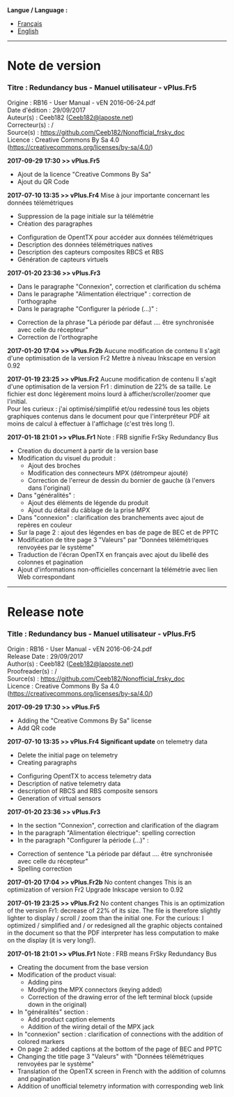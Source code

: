 **Langue / Language :**
- [Français](#FR)
- [English](#EN)

--------------------------------------------------------------------------------------

<a name="FR"></a>
# Note de version

### Titre : Redundancy bus - Manuel utilisateur - vPlus.Fr5  
Origine : RB16 - User Manual - vEN 2016-06-24.pdf  
Date d'édition : 29/09/2017  
Auteur(s) : Ceeb182 (Ceeb182@laposte.net)  
Correcteur(s) : /  
Source(s) : https://github.com/Ceeb182/Nonofficial_frsky_doc  
Licence : Creative Commons By Sa 4.0 (https://creativecommons.org/licenses/by-sa/4.0/)  

**2017-09-29 17:30 >> vPlus.Fr5**
- Ajout de la licence "Creative Commons By Sa"
- Ajout du QR Code

**2017-07-10 13:35 >> vPlus.Fr4**
Mise à jour importante concernant les données télémétriques
- Suppression de la page initiale sur la télémétrie
- Création des paragraphes  
 * Configuration de OpentTX pour accéder aux données télémétriques
 * Description des données télémétriques natives
 * Description des capteurs composites RBCS et RBS
 * Génération de capteurs virtuels

**2017-01-20 23:36 >> vPlus.Fr3**
- Dans le paragraphe "Connexion", correction et clarification du schéma
- Dans le paragraphe "Alimentation électrique" : correction de l'orthographe
- Dans le paragraphe "Configurer la période (...)" :
 * Correction de la phrase "La période par défaut .... être synchronisée avec celle du récepteur"
 * Correction de l'orthographe  

**2017-01-20 17:04 >> vPlus.Fr2b**
Aucune modification de contenu
Il s'agit d'une optimisation de la version Fr2
Mettre à niveau Inkscape en version 0.92

**2017-01-19 23:25 >> vPlus.Fr2**
Aucune modification de contenu
Il s'agit d'une optimisation de la version Fr1 : diminution de 22% de sa taille.
Le fichier est donc légèrement moins lourd à afficher/scroller/zoomer que l'initial.  
Pour les curieux : j'ai optimisé/simplifié et/ou redessiné tous les objets graphiques contenus dans le document pour que l'interpréteur PDF ait moins de calcul à effectuer à l'affichage (c'est très long !).

**2017-01-18 21:01 >> vPlus.Fr1**
Note : FRB signifie FrSky Redundancy Bus
- Creation du document à partir de la version base
- Modification du visuel du produit :
  * Ajout des broches
  * Modification des connecteurs MPX (détrompeur ajouté)
  * Correction de l'erreur de dessin du bornier de gauche (à l'envers dans l'original)
- Dans "généralités" :
  * Ajout des éléments de légende du produit
  * Ajout du détail du câblage de la prise MPX
- Dans "connexion" : clarification des branchements avec ajout de repères en couleur
- Sur la page 2 : ajout des légendes en bas de page de BEC et de PPTC
- Modification de titre page 3 "Valeurs" par "Données télémétriques renvoyées par le système"
- Traduction de l'écran OpenTX en français avec ajout du libellé des colonnes et pagination
- Ajout d'informations non-officielles concernant la télémétrie avec lien Web correspondant

--------------------------------------------------------------------------------------

<a name="EN"></a>
# Release note

### Title : Redundancy bus - Manuel utilisateur - vPlus.Fr5  
Origin : RB16 - User Manual - vEN 2016-06-24.pdf  
Release Date : 29/09/2017  
Author(s) : Ceeb182 (Ceeb182@laposte.net)  
Proofreader(s) : /  
Source(s) : https://github.com/Ceeb182/Nonofficial_frsky_doc  
Licence : Creative Commons By Sa 4.0 (https://creativecommons.org/licenses/by-sa/4.0/)  

**2017-09-29 17:30 >> vPlus.Fr5**
- Adding the "Creative Commons By Sa" license
- Add QR code

**2017-07-10 13:35 >> vPlus.Fr4**
**Significant update** on telemetry data  
- Delete the initial page on telemetry
- Creating paragraphs  
 * Configuring OpentTX to access telemetry data
 * Description of native telemetry data
 * description of RBCS and RBS composite sensors
 * Generation of virtual sensors

**2017-01-20 23:36 >> vPlus.Fr3**
- In the section "Connexion", correction and clarification of the diagram
- In the paragraph "Alimentation électrique": spelling correction
- In the paragraph "Configurer la période (...)" :
 * Correction of sentence "La période par défaut .... être synchronisée avec celle du récepteur"
 * Spelling correction  

**2017-01-20 17:04 >> vPlus.Fr2b**
No content changes
This is an optimization of version Fr2
Upgrade Inkscape version to 0.92

**2017-01-19 23:25 >> vPlus.Fr2**
No content changes
This is an optimization of the version Fr1: decrease of 22% of its size.
The file is therefore slightly lighter to display / scroll / zoom than the initial one.
For the curious: I optimized / simplified and / or redesigned all the graphic objects contained in the document so that the PDF interpreter has less computation to make on the display (it is very long!).

**2017-01-18 21:01 >> vPlus.Fr1**
Note : FRB means FrSky Redundancy Bus
- Creating the document from the base version
- Modification of the product visual:
  * Adding pins
  * Modifying the MPX connectors (keying added)
  * Correction of the drawing error of the left terminal block (upside down in the original)
- In "généralités" section :
  * Add product caption elements
  * Addition of the wiring detail of the MPX jack
- In "connexion" section : clarification of connections with the addition of colored markers
- On page 2: added captions at the bottom of the page of BEC and PPTC
- Changing the title page 3 "Valeurs" with "Données télémétriques renvoyées par le système"
- Translation of the OpenTX screen in French with the addition of columns and pagination
- Addition of unofficial telemetry information with corresponding web link